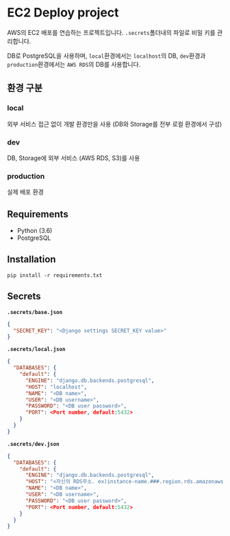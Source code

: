 
# EC2 Deploy project

AWS의 EC2 배포를 연습하는 프로젝트입니다.
`.secrets`폴더내의 파일로 비밀 키를 관리합니다.

DB로 PostgreSQL을 사용하며, `local`환경에서는 `localhost`의 DB, `dev`환경과 `production`환경에서는 `AWS RDS`의 DB를 사용합니다.

## 환경 구분

### local

외부 서비스 접근 없이 개발 환경만을 사용 (DB와 Storage를 전부 로컬 환경에서 구성)

### dev

DB, Storage에 외부 서비스 (AWS RDS, S3)를 사용

### production

실제 배포 환경

## Requirements

- Python (3.6)
- PostgreSQL

## Installation

```
pip install -r requirements.txt
```

## Secrets

**`.secrets/base.json`**

```json
{
  "SECRET_KEY": "<Django settings SECRET_KEY value>"
}
```

**`.secrets/local.json`**

```json
{
  "DATABASES": {
    "default": {
      "ENGINE": "django.db.backends.postgresql",
      "HOST": "localhost",
      "NAME": "<DB name>",
      "USER": "<DB username>",
      "PASSWORD": "<DB user password>",
      "PORT": <Port number, default:5432>
    }
  }
}
```

**`.secrets/dev.json`**

```json
{
  "DATABASES": {
    "default": {
      "ENGINE": "django.db.backends.postgresql",
      "HOST": "<자신의 RDS주소. ex)instance-name.###.region.rds.amazonaws.com>",
      "NAME": "<DB name>",
      "USER": "<DB username>",
      "PASSWORD": "<DB user password>",
      "PORT": <Port number, default:5432>
    }
  }
}
```